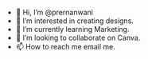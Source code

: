 - 👋 Hi, I’m @prernanwani
- 👀 I’m interested in creating designs.
- 🌱 I’m currently learning Marketing.
- 💞️ I’m looking to collaborate on Canva.
- 📫 How to reach me email me.

<!---
prernanwani/prernanwani is a ✨ special ✨ repository because its `README.md` (this file) appears on your GitHub profile.
You can click the Preview link to take a look at your changes.
--->
